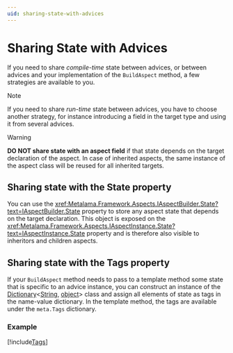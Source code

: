 ```yaml
---
uid: sharing-state-with-advices
---
```


# Sharing State with Advices

If you need to share _compile-time_ state between advices, or between advices and your implementation of the `BuildAspect` method, a few strategies are available to you.

> [!NOTE]
> If you need to share _run-time_ state between advices, you have to choose another strategy, for instance introducing a field in the target type and using it from several advices.

> [!WARNING]
> **DO NOT share state with an aspect field** if that state depends on the target declaration of the aspect. In case of inherited aspects, the same instance of the aspect class will be reused for all inherited targets.

## Sharing state with the State property

You can use the <xref:Metalama.Framework.Aspects.IAspectBuilder.State?text=IAspectBuilder.State> property to store any aspect state that depends on the target declaration. This object is exposed on the <xref:Metalama.Framework.Aspects.IAspectInstance.State?text=IAspectInstance.State> property and is therefore also visible to inheritors and children aspects.

## Sharing state with the Tags property

If your `BuildAspect` method needs to pass to a template method some state that is specific to an advice instance, you can construct an instance of the [Dictionary](xref:System.Collections.Generic.Dictionary%602)<[String](xref:System.String), [object](xref:System.Object)> class and assign all elements of state as tags in the name-value dictionary. In the template method, the tags are available under the `meta.Tags` dictionary.

### Example

[!include[Tags](../../../code/Metalama.Documentation.SampleCode.AspectFramework/Tags.cs)]